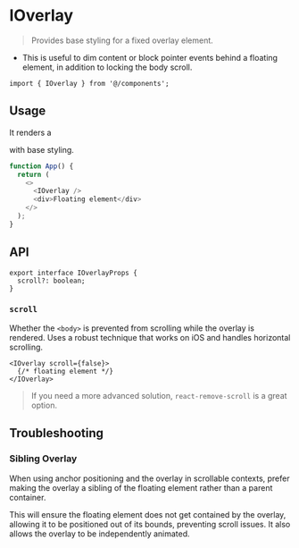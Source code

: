 # IOverlay

> Provides base styling for a fixed overlay element.

* This is useful to dim content or block pointer events behind a floating element, in addition to locking the body scroll.

``` tsx
import { IOverlay } from '@/components';

```

## Usage

It renders a <div> with base styling.

``` typescript
function App() {
  return (
    <>
      <IOverlay />
      <div>Floating element</div>
    </>
  );
}
```

## API

``` tsx
export interface IOverlayProps {
  scroll?: boolean;
}
```

### `scroll`

Whether the `<body>` is prevented from scrolling while the overlay is rendered. Uses a robust technique that works on iOS and handles horizontal scrolling.

``` tsx
<IOverlay scroll={false}>
  {/* floating element */}
</IOverlay>
```

> If you need a more advanced solution, `react-remove-scroll` is a great option.

## Troubleshooting

### Sibling Overlay 

When using anchor positioning and the overlay in scrollable contexts, prefer making the overlay a sibling of the floating element rather than a parent container.

This will ensure the floating element does not get contained by the overlay, allowing it to be positioned out of its bounds, preventing scroll issues. It also allows the overlay to be independently animated.
